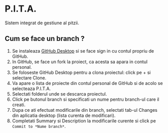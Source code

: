 # P.I.T.A.
Sistem integrat de gestiune al pitzii.

## Cum se face un branch ?
1. Se instaleaza [GitHub Desktop](https://desktop.github.com/) si se face sign in cu contul propriu de GitHub.
2. In GitHub, se face un fork la proiect, ca acesta sa apara in contul personal.
3. Se foloseste GitHub Desktop pentru a clona proiectul: click pe + si selectare Clone.
4. Va apare o lista de proiecte din contul personal de GitHub si de acolo se selecteaza P.I.T.A.
5. Selectati folderul unde se descarca proiectul.
6. Click pe butonul branch si specificati un nume pentru branch-ul care il creati.
7. Dupa ce ati efectuat modificarile din branch, selectati tab-ul Changes din aplicatia desktop (lista curenta de modificari).
8. Completati Summary si Description la modificarile curente si click pe `Commit to *Nume branch*`.